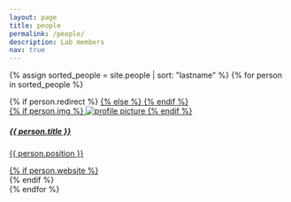 ```yaml
---
layout: page
title: people
permalink: /people/
description: Lab members
nav: true
---
```


<div class="projects grid">

  {% assign sorted_people = site.people | sort: "lastname" %}
  {% for person in sorted_people %}
  <div class="grid-item">
    {% if person.redirect %}
    <a href="{{ person.redirect }}" target="_blank">
    {% else %}
    <a href="{{ person.url | relative_url }}">
    {% endif %}
      <div class="card hoverable">
        {% if person.img %}
        <img src="{{ person.img | relative_url }}" alt="profile picture">
        {% endif %}
        <div class="card-body">
          <h5 class="card-title">{{ person.title }}</h5>
          <p class="card-text text-lowercase">{{ person.position }}</p>
          <div class="row ml-1 mr-1 p-0">
            {% if person.website %}
            <div class="github-icon">
              <div class="icon" data-toggle="tooltip" title="Code Repository">
                <a href="{{ person.website }}" target="_blank"><i class="fab fa-github gh-icon"></i></a>
              </div>
            </div>
            {% endif %}
          </div>
        </div>
      </div>
    </a>
  </div>
{% endfor %}

</div>
